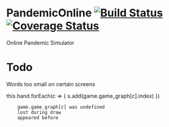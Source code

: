 # PandemicOnline [![Build Status](https://travis-ci.org/liboz/PandemicOnline.svg?branch=master)](https://travis-ci.org/liboz/PandemicOnline) [![Coverage Status](https://coveralls.io/repos/github/liboz/PandemicOnline/badge.svg?branch=master)](https://coveralls.io/github/liboz/PandemicOnline?branch=master)

Online Pandemic Simulator

# Todo

Words too small on certain screens

this.hand.forEach(c => {
s.add(game.game_graph[c].index)
})

        game.game_graph[c] was undefined
        lost during draw 
        appeared before
